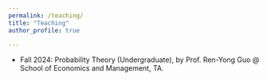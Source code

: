 ```yaml
---
permalink: /teaching/
title: "Teaching"
author_profile: true

---
```


- Fall 2024: Probability Theory (Undergraduate), by Prof. Ren-Yong Guo @ School of Economics and Management, TA.
